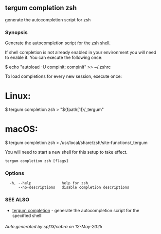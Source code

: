 ## tergum completion zsh

generate the autocompletion script for zsh

### Synopsis


Generate the autocompletion script for the zsh shell.

If shell completion is not already enabled in your environment you will need
to enable it.  You can execute the following once:

$ echo "autoload -U compinit; compinit" >> ~/.zshrc

To load completions for every new session, execute once:
# Linux:
$ tergum completion zsh > "${fpath[1]}/_tergum"
# macOS:
$ tergum completion zsh > /usr/local/share/zsh/site-functions/_tergum

You will need to start a new shell for this setup to take effect.


```
tergum completion zsh [flags]
```

### Options

```
  -h, --help              help for zsh
      --no-descriptions   disable completion descriptions
```

### SEE ALSO

* [tergum completion](tergum_completion.md)	 - generate the autocompletion script for the specified shell

###### Auto generated by spf13/cobra on 12-May-2025
